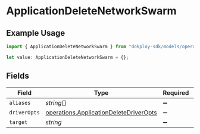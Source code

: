 # ApplicationDeleteNetworkSwarm

## Example Usage

```typescript
import { ApplicationDeleteNetworkSwarm } from "dokploy-sdk/models/operations";

let value: ApplicationDeleteNetworkSwarm = {};
```

## Fields

| Field                                                                                            | Type                                                                                             | Required                                                                                         | Description                                                                                      |
| ------------------------------------------------------------------------------------------------ | ------------------------------------------------------------------------------------------------ | ------------------------------------------------------------------------------------------------ | ------------------------------------------------------------------------------------------------ |
| `aliases`                                                                                        | *string*[]                                                                                       | :heavy_minus_sign:                                                                               | N/A                                                                                              |
| `driverOpts`                                                                                     | [operations.ApplicationDeleteDriverOpts](../../models/operations/applicationdeletedriveropts.md) | :heavy_minus_sign:                                                                               | N/A                                                                                              |
| `target`                                                                                         | *string*                                                                                         | :heavy_minus_sign:                                                                               | N/A                                                                                              |